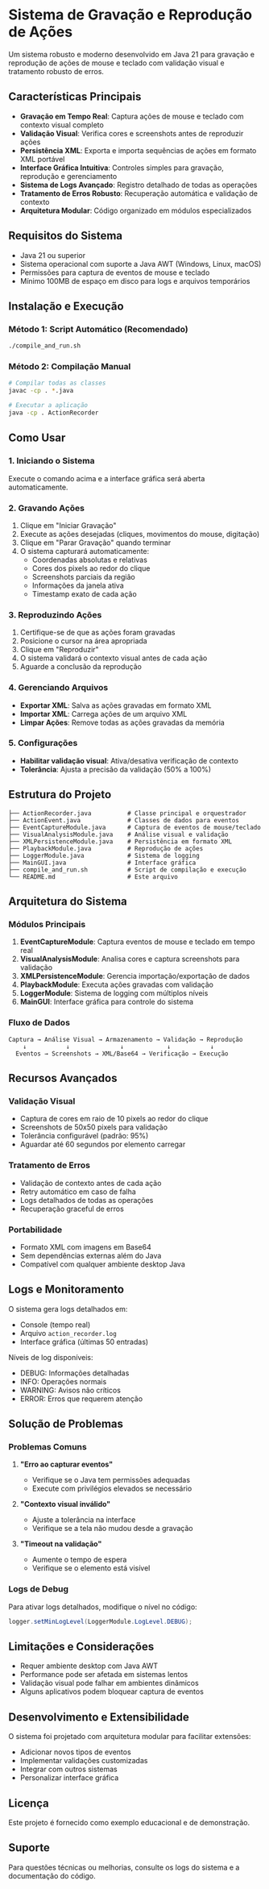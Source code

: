 # Sistema de Gravação e Reprodução de Ações

Um sistema robusto e moderno desenvolvido em Java 21 para gravação e reprodução de ações de mouse e teclado com validação visual e tratamento robusto de erros.

## Características Principais

- **Gravação em Tempo Real**: Captura ações de mouse e teclado com contexto visual completo
- **Validação Visual**: Verifica cores e screenshots antes de reproduzir ações
- **Persistência XML**: Exporta e importa sequências de ações em formato XML portável
- **Interface Gráfica Intuitiva**: Controles simples para gravação, reprodução e gerenciamento
- **Sistema de Logs Avançado**: Registro detalhado de todas as operações
- **Tratamento de Erros Robusto**: Recuperação automática e validação de contexto
- **Arquitetura Modular**: Código organizado em módulos especializados

## Requisitos do Sistema

- Java 21 ou superior
- Sistema operacional com suporte a Java AWT (Windows, Linux, macOS)
- Permissões para captura de eventos de mouse e teclado
- Mínimo 100MB de espaço em disco para logs e arquivos temporários

## Instalação e Execução

### Método 1: Script Automático (Recomendado)

```bash
./compile_and_run.sh
```

### Método 2: Compilação Manual

```bash
# Compilar todas as classes
javac -cp . *.java

# Executar a aplicação
java -cp . ActionRecorder
```

## Como Usar

### 1. Iniciando o Sistema

Execute o comando acima e a interface gráfica será aberta automaticamente.

### 2. Gravando Ações

1. Clique em "Iniciar Gravação"
2. Execute as ações desejadas (cliques, movimentos do mouse, digitação)
3. Clique em "Parar Gravação" quando terminar
4. O sistema capturará automaticamente:
   - Coordenadas absolutas e relativas
   - Cores dos pixels ao redor do clique
   - Screenshots parciais da região
   - Informações da janela ativa
   - Timestamp exato de cada ação

### 3. Reproduzindo Ações

1. Certifique-se de que as ações foram gravadas
2. Posicione o cursor na área apropriada
3. Clique em "Reproduzir"
4. O sistema validará o contexto visual antes de cada ação
5. Aguarde a conclusão da reprodução

### 4. Gerenciando Arquivos

- **Exportar XML**: Salva as ações gravadas em formato XML
- **Importar XML**: Carrega ações de um arquivo XML
- **Limpar Ações**: Remove todas as ações gravadas da memória

### 5. Configurações

- **Habilitar validação visual**: Ativa/desativa verificação de contexto
- **Tolerância**: Ajusta a precisão da validação (50% a 100%)

## Estrutura do Projeto

```
├── ActionRecorder.java          # Classe principal e orquestrador
├── ActionEvent.java             # Classes de dados para eventos
├── EventCaptureModule.java      # Captura de eventos de mouse/teclado
├── VisualAnalysisModule.java    # Análise visual e validação
├── XMLPersistenceModule.java    # Persistência em formato XML
├── PlaybackModule.java          # Reprodução de ações
├── LoggerModule.java            # Sistema de logging
├── MainGUI.java                 # Interface gráfica
├── compile_and_run.sh           # Script de compilação e execução
└── README.md                    # Este arquivo
```

## Arquitetura do Sistema

### Módulos Principais

1. **EventCaptureModule**: Captura eventos de mouse e teclado em tempo real
2. **VisualAnalysisModule**: Analisa cores e captura screenshots para validação
3. **XMLPersistenceModule**: Gerencia importação/exportação de dados
4. **PlaybackModule**: Executa ações gravadas com validação
5. **LoggerModule**: Sistema de logging com múltiplos níveis
6. **MainGUI**: Interface gráfica para controle do sistema

### Fluxo de Dados

```
Captura → Análise Visual → Armazenamento → Validação → Reprodução
    ↓           ↓              ↓            ↓           ↓
  Eventos → Screenshots → XML/Base64 → Verificação → Execução
```

## Recursos Avançados

### Validação Visual

- Captura de cores em raio de 10 pixels ao redor do clique
- Screenshots de 50x50 pixels para validação
- Tolerância configurável (padrão: 95%)
- Aguardar até 60 segundos por elemento carregar

### Tratamento de Erros

- Validação de contexto antes de cada ação
- Retry automático em caso de falha
- Logs detalhados de todas as operações
- Recuperação graceful de erros

### Portabilidade

- Formato XML com imagens em Base64
- Sem dependências externas além do Java
- Compatível com qualquer ambiente desktop Java

## Logs e Monitoramento

O sistema gera logs detalhados em:
- Console (tempo real)
- Arquivo `action_recorder.log`
- Interface gráfica (últimas 50 entradas)

Níveis de log disponíveis:
- DEBUG: Informações detalhadas
- INFO: Operações normais
- WARNING: Avisos não críticos
- ERROR: Erros que requerem atenção

## Solução de Problemas

### Problemas Comuns

1. **"Erro ao capturar eventos"**
   - Verifique se o Java tem permissões adequadas
   - Execute com privilégios elevados se necessário

2. **"Contexto visual inválido"**
   - Ajuste a tolerância na interface
   - Verifique se a tela não mudou desde a gravação

3. **"Timeout na validação"**
   - Aumente o tempo de espera
   - Verifique se o elemento está visível

### Logs de Debug

Para ativar logs detalhados, modifique o nível no código:
```java
logger.setMinLogLevel(LoggerModule.LogLevel.DEBUG);
```

## Limitações e Considerações

- Requer ambiente desktop com Java AWT
- Performance pode ser afetada em sistemas lentos
- Validação visual pode falhar em ambientes dinâmicos
- Alguns aplicativos podem bloquear captura de eventos

## Desenvolvimento e Extensibilidade

O sistema foi projetado com arquitetura modular para facilitar extensões:

- Adicionar novos tipos de eventos
- Implementar validações customizadas
- Integrar com outros sistemas
- Personalizar interface gráfica

## Licença

Este projeto é fornecido como exemplo educacional e de demonstração.

## Suporte

Para questões técnicas ou melhorias, consulte os logs do sistema e a documentação do código.